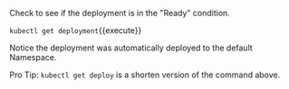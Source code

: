 Check to see if the deployment is in the "Ready" condition.

`kubectl get deployment`{{execute}}

Notice the deployment was automatically deployed to the default Namespace. 

Pro Tip: 
`kubectl get deploy` is a shorten version of the command above.